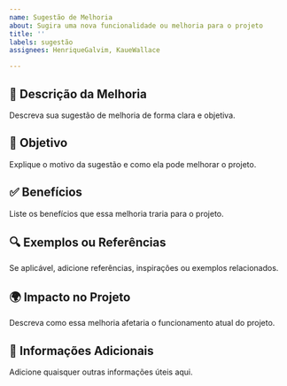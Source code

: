 ```yaml
---
name: Sugestão de Melhoria
about: Sugira uma nova funcionalidade ou melhoria para o projeto
title: ''
labels: sugestão
assignees: HenriqueGalvim, KaueWallace

---
```


## 🚀 Descrição da Melhoria
Descreva sua sugestão de melhoria de forma clara e objetiva.

## 🎯 Objetivo
Explique o motivo da sugestão e como ela pode melhorar o projeto.

## ✅ Benefícios
Liste os benefícios que essa melhoria traria para o projeto.

## 🔍 Exemplos ou Referências
Se aplicável, adicione referências, inspirações ou exemplos relacionados.

## 🌍 Impacto no Projeto
Descreva como essa melhoria afetaria o funcionamento atual do projeto.

## 📝 Informações Adicionais
Adicione quaisquer outras informações úteis aqui.
